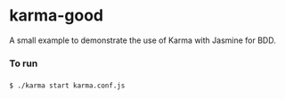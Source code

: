 # karma-good
A small example to demonstrate the use of Karma with Jasmine for BDD.

### To run

### 
    $ ./karma start karma.conf.js
